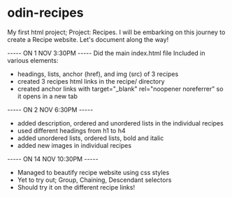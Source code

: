 # odin-recipes
My first html project; Project: Recipes.
I will be embarking on this journey to create a Recipe website.
Let's document along the way!

----- ON 1 NOV 3:30PM -----
Did the main index.html file
Included in various elements:
- headings, lists, anchor (href), and img (src) of 3 recipes
- created 3 recipes html links in the recipe/ directory
- created anchor links with target="_blank" rel="noopener noreferrer" so it opens in a new tab

----- ON 2 NOV 6:30PM -----
- added description, ordered and unordered lists in the individual recipes
- used different headings from h1 to h4
- added unordered lists, ordered lists, bold and italic
- added new images in individual recipes


----- ON 14 NOV 10:30PM -----
- Managed to beautify recipe website using css styles
- Yet to try out; Group, Chaining, Descendant selectors
- Should try it on the different recipe links!


